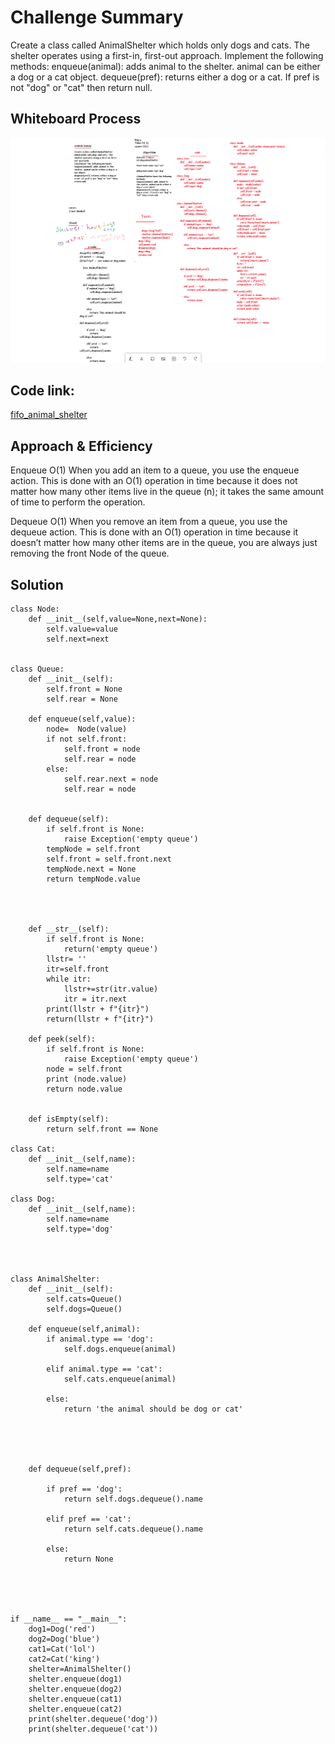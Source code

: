# Challenge Summary
Create a class called AnimalShelter which holds only dogs and cats. The shelter operates using a first-in, first-out approach.
Implement the following methods:
enqueue(animal): adds animal to the shelter. animal can be either a dog or a cat object.
dequeue(pref): returns either a dog or a cat. If pref is not "dog" or "cat" then return null.

## Whiteboard Process
![fifo-animal-shelter](./fifo-animal-shelter.png)

## Code link:
[fifo_animal_shelter](https://github.com/Obada-gh/data-structures-and-algorithms-401/blob/main/challenges/fifo_animal_shelter/fifo_animal_shelter/fifo_animal_shelter.py)

## Approach & Efficiency

Enqueue O(1) When you add an item to a queue, you use the enqueue action. This is done with an O(1) operation in time because it does not matter how many other items live in the queue (n); it takes the same amount of time to perform the operation.

Dequeue O(1) When you remove an item from a queue, you use the dequeue action. This is done with an O(1) operation in time because it doesn’t matter how many other items are in the queue, you are always just removing the front Node of the queue.

## Solution
```
class Node:
    def __init__(self,value=None,next=None):
        self.value=value
        self.next=next 


class Queue:
    def __init__(self):
        self.front = None
        self.rear = None

    def enqueue(self,value):
        node=  Node(value)
        if not self.front:
            self.front = node
            self.rear = node
        else:
            self.rear.next = node
            self.rear = node


    def dequeue(self):
        if self.front is None:
            raise Exception('empty queue')
        tempNode = self.front
        self.front = self.front.next
        tempNode.next = None
        return tempNode.value


        
    
    def __str__(self):
        if self.front is None:
            return('empty queue')
        llstr= ''
        itr=self.front
        while itr:
            llstr+=str(itr.value)
            itr = itr.next
        print(llstr + f"{itr}")
        return(llstr + f"{itr}")

    def peek(self):
        if self.front is None:
            raise Exception('empty queue')
        node = self.front
        print (node.value)
        return node.value

    
    def isEmpty(self):
        return self.front == None

class Cat:
    def __init__(self,name):
        self.name=name
        self.type='cat'

class Dog:
    def __init__(self,name):
        self.name=name
        self.type='dog'

    


class AnimalShelter:
    def __init__(self):
        self.cats=Queue()
        self.dogs=Queue()
        
    def enqueue(self,animal):
        if animal.type == 'dog':
            self.dogs.enqueue(animal)
        
        elif animal.type == 'cat':
            self.cats.enqueue(animal)

        else:
            return 'the animal should be dog or cat'

    
        
        

    def dequeue(self,pref):

        if pref == 'dog':
            return self.dogs.dequeue().name
        
        elif pref == 'cat':
            return self.cats.dequeue().name

        else:
            return None





if __name__ == "__main__":
    dog1=Dog('red')
    dog2=Dog('blue')
    cat1=Cat('lol')
    cat2=Cat('king')
    shelter=AnimalShelter()
    shelter.enqueue(dog1)
    shelter.enqueue(dog2)
    shelter.enqueue(cat1)
    shelter.enqueue(cat2)
    print(shelter.dequeue('dog'))
    print(shelter.dequeue('cat'))
```    